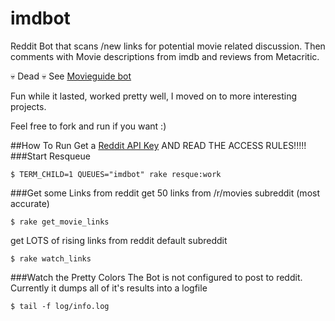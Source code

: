imdbot
======

Reddit Bot that scans /new links for potential movie related discussion. Then comments with Movie descriptions from imdb and reviews from Metacritic.

:skull: Dead :skull: See [Movieguide bot](http://www.reddit.com/user/MovieGuide)

Fun while it lasted, worked pretty well, I moved on to more interesting projects.

Feel free to fork and run if you want :)

##How To Run
Get a [Reddit API Key](http://www.reddit.com/dev/api) AND READ THE ACCESS RULES!!!!!
###Start Resqueue
```
$ TERM_CHILD=1 QUEUES="imdbot" rake resque:work
```

###Get some Links from reddit
get 50 links from /r/movies subreddit (most accurate)
```
$ rake get_movie_links
```

get LOTS of rising links from reddit default subreddit
```
$ rake watch_links
```
###Watch the Pretty Colors
The Bot is not configured to post to reddit. Currently it dumps all of it's results into a logfile
```
$ tail -f log/info.log
```
